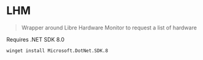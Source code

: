 # LHM

> Wrapper around Libre Hardware Monitor to request a list of hardware

Requires .NET SDK 8.0

```
winget install Microsoft.DotNet.SDK.8
```


